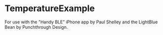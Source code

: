 # TemperatureExample
For use with the "Handy BLE" iPhone app by Paul Shelley and the LightBlue Bean by Punchthrough Design.
